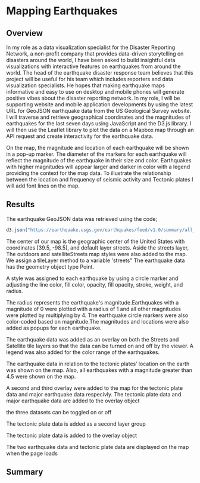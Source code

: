 # Mapping Earthquakes
## Overview 

In my role as a data visualization specialist for the Disaster Reporting Network, a non-profit company that provides data-driven storytelling on disasters around the world, I have been asked to build insightful data visualizations with interactive features on earthquakes from around the world. The head of the earthquake disaster response team believes that this project will be useful for his team which includes reporters and data visualization specialists. He hopes that making earthquake maps informative and easy to use on desktop and mobile phones will generate positive vibes about the disaster reporting network. In my role, I will be supporting website and mobile application developments by using the latest URL for GeoJSON earthquake data from the US Geological Survey website. I will traverse and retrieve geographical coordinates and the magnitudes of earthquakes for the last seven days using JavaScript and the D3.js library. I will then use the Leaflet library to plot the data on a Mapbox map through an API request and create interactivity for the earthquake data.
 
On the map, the magnitude and location of each earthquake will be shown in a pop-up marker. The diameter of the markers for each earthquake will reflect the magnitude of the earthquake in their size and color. Earthquakes with higher magnitudes will appear larger and darker in color with a legend providing the context for the map data.
To illustrate the relationship between the location and frequency of seismic activity and Tectonic plates I will add font lines on the map.

## Results 
The earthquake GeoJSON data was retrieved using the code;
``` JavaScript
d3.json("https://earthquake.usgs.gov/earthquakes/feed/v1.0/summary/all_week.geojson").then(function(data)
```

The center of our map is the geographic center of the United States with coordinates [39.5, -98.5], and default layer streets. Aside the streets layer, The outdoors and satelliteStreets map styles were also added to the map. 
We assign a tileLayer method to a variable 'streets"
The earthquake data has the geometry object type Point. 

A style was assigned to each earthquake by using a circle marker and adjusting the line color, fill color, opacity, fill opacity, stroke, weight, and radius.

The radius represents the earthquake's magnitude.Earthquakes with a magnitude of 0 were plotted with a radius of 1 and all other magnitudes were plotted by multiplying by 4. The earthquake circle markers were also color-coded based on magnitude.The magnitudes and locations were also added as popups for each earthquake.


The earthquake data was added as an overlay on both the Streets and Satellite tile layers so that the data can be turned on and off by the viewer. A legend was also added for the color range of the earthquakes.

The earthquake data in relation to the tectonic plates’ location on the earth was shown on the map. Also, all earthquakes with a magnitude greater than 4.5 were shown on the map.

A second and third overlay were added to the map for the tectonic plate data and major earthquake data respecivly. 
The tectonic plate data and major earthquake data are added to the overlay object

the three datasets can be toggled on or off

The tectonic plate data is added as a second layer group 

The tectonic plate data is added to the overlay object

The two earthquake data and tectonic plate data are displayed on the map when the page loads

## Summary
